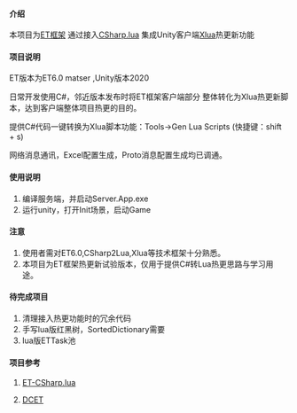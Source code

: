 
#### 介绍
本项目为[ET框架](https://github.com/egametang/ET) 通过接入[CSharp.lua](https://github.com/yanghuan/CSharp.lua) 集成Unity客户端[Xlua](https://github.com/Tencent/xLua)热更新功能

#### 项目说明
ET版本为ET6.0 matser ,Unity版本2020

日常开发使用C#，邻近版本发布时将ET框架客户端部分 整体转化为Xlua热更新脚本，达到客户端整体项目热更的目的。

提供C#代码一键转换为Xlua脚本功能：Tools->Gen Lua Scripts  (快捷键：shift + s)

网络消息通讯，Excel配置生成，Proto消息配置生成均已调通。

#### 使用说明

1.  编译服务端，并启动Server.App.exe
2.  运行unity，打开Init场景，启动Game

#### 注意
  
1.  使用者需对ET6.0,CSharp2Lua,Xlua等技术框架十分熟悉。
2.  本项目为ET框架热更新试验版本，仅用于提供C#转Lua热更思路与学习用途。


#### 待完成项目
1.  清理接入热更功能时的冗余代码
2.  手写lua版红黑树，SortedDictionary需要
3.  lua版ETTask池

#### 项目参考

1. [ET-CSharp.lua](https://gitee.com/ZuoQingYue/ET-CSharp.lua)

2. [DCET](https://github.com/DukeChiang/DCET)
